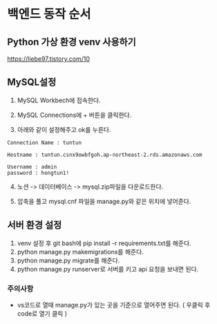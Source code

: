 # 백엔드 동작 순서



## Python 가상 환경 venv 사용하기

https://liebe97.tistory.com/10



## MySQL설정

1. MySQL Workbech에 접속한다.

2. MySQL Connections에 + 버튼을 클릭한다.

3.  아래와 같이 설정해주고 ok를 누른다.

   ```
   Connection Name : tuntun
   
   Hostname : tuntun.csnx9owbfgoh.ap-northeast-2.rds.amazonaws.com
   
   Username : admin
   password : hongtun1!
   ```

4.  노션 -> 데이터베이스 -> mysql.zip파일을 다운로드한다.

5.  압축을 풀고 mysql.cnf 파일을 manage.py와 같은 위치에 넣어준다.



## 서버 환경 설정

1. venv 설정 후 git bash에 pip install -r requirements.txt를 해준다.
2. python manage.py makemigrations를 해준다.
3. python manage.py migrate를 해준다.
4. python manage.py runserver로 서버를 키고 api 요청을 보내면 된다.



### 주의사항

- vs코드로 열때 manage.py가 있는 곳을 기준으로 열어주면 된다. ( 우클릭 후 code로 열기 클릭 )

